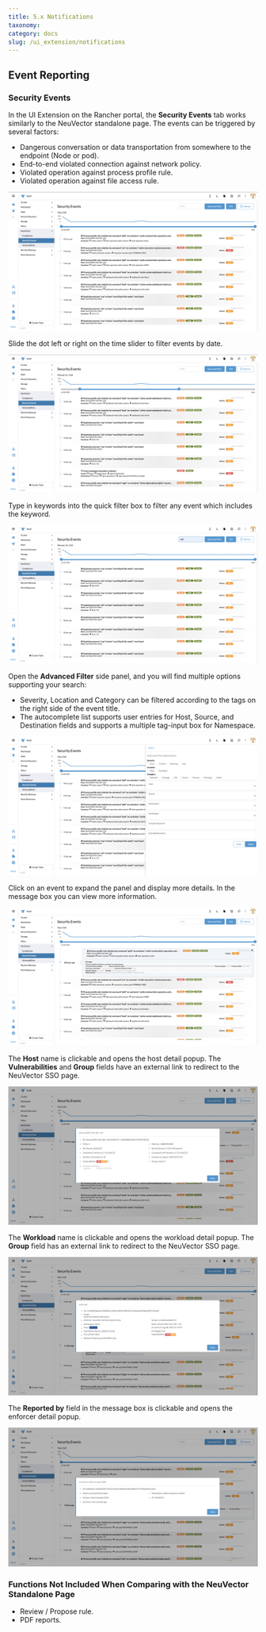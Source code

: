 ```yaml
---
title: 5.x Notifications
taxonomy:
category: docs
slug: /ui_extension/notifications
---
```



## Event Reporting

### Security Events

In the UI Extension on the Rancher portal, the **Security Events** tab works similarly to the NeuVector standalone page. The events can be triggered by several factors:

- Dangerous conversation or data transportation from somewhere to the endpoint (Node or pod).
- End-to-end violated connection against network policy.
- Violated operation against process profile rule.
- Violated operation against file access rule.

![Security Events](sec_events.png)

Slide the dot left or right on the time slider to filter events by date.

![Security Events](sec_events_time_filter.png)

Type in keywords into the quick filter box to filter any event which includes the keyword.

![Security Events](sec_events_quick_filter.png)

Open the **Advanced Filter** side panel, and you will find multiple options supporting your search:

- Severity, Location and Category can be filtered according to the tags on the right side of the event title.
- The autocomplete list supports user entries for Host, Source, and Destination fields and supports a multiple tag-input box for Namespace.

![Security Events](sec_events_adv_filter.png)

Click on an event to expand the panel and display more details. In the message box you can view more information.

![Security Events](sec_event_detail.png)

The **Host** name is clickable and opens the host detail popup. The **Vulnerabilities** and **Group** fields have an external link to redirect to the NeuVector SSO page.

![Security Events](node_detail_open.png)

The **Workload** name is clickable and opens the workload detail popup. The **Group** field has an external link to redirect to the NeuVector SSO page.

![Security Events](pod_detail_open.png)

The **Reported by** field in the message box is clickable and opens the enforcer detail popup.

![Security Events](enforcer_detail_open.png)

### Functions Not Included When Comparing with the NeuVector Standalone Page

- Review / Propose rule.
- PDF reports.
